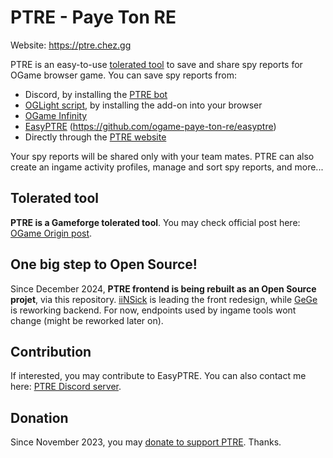 # PTRE - Paye Ton RE

Website: https://ptre.chez.gg

PTRE is an easy-to-use [tolerated tool](https://forum.origin.ogame.gameforge.com/forum/thread/37-ptre-spy-report-sharing-tool-over-discord-oglight-infinity/) to save and share spy reports for OGame browser game. You can save spy reports from:
- Discord, by installing the [PTRE bot](https://discordapp.com/oauth2/authorize?&client_id=512294332058042388&scope=bot)
- [OGLight script](https://openuserjs.org/scripts/nullNaN/OGLight), by installing the add-on into your browser
- [OGame Infinity](https://ogameinfinity.com/)
- [EasyPTRE](https://openuserjs.org/scripts/GeGe_GM/EasyPTRE) (https://github.com/ogame-paye-ton-re/easyptre)
- Directly through the [PTRE website](https://ptre.chez.gg/)

Your spy reports will be shared only with your team mates. PTRE can also create an ingame activity profiles, manage and sort spy reports, and more...

## Tolerated tool

**PTRE is a Gameforge tolerated tool**. You may check official post here: [OGame Origin post](https://forum.origin.ogame.gameforge.com/forum/thread/37-ptre-spy-report-sharing-tool-over-discord-oglight-infinity-agr/).

## One big step to Open Source!

Since December 2024, **PTRE frontend is being rebuilt as an Open Source projet**, via this repository. [iiNSick](https://github.com/Jbaukens) is leading the front redesign, while [GeGe](https://github.com/GeGeGM) is reworking backend. For now, endpoints used by ingame tools wont change (might be reworked later on).

## Contribution

If interested, you may contribute to EasyPTRE. You can also contact me here: [PTRE Discord server](https://discord.gg/WsJGC9G).

## Donation

Since November 2023, you may [donate to support PTRE](https://ko-fi.com/ptreforogame). Thanks.
